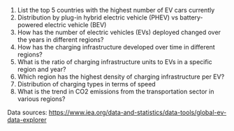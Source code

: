 
1. List the top 5 countries with the highest number of EV cars currently
2. Distribution by plug-in hybrid electric vehicle (PHEV) vs battery-powered electric vehicle (BEV)
3. How has the number of electric vehicles (EVs) deployed changed over the years in different regions?
4. How has the charging infrastructure developed over time in different regions?
5. What is the ratio of charging infrastructure units to EVs in a specific region and year?
6. Which region has the highest density of charging infrastructure per EV?
7. Distribution of charging types in terms of speed
8. What is the trend in CO2 emissions from the transportation sector in various regions?



Data sources:
https://www.iea.org/data-and-statistics/data-tools/global-ev-data-explorer
